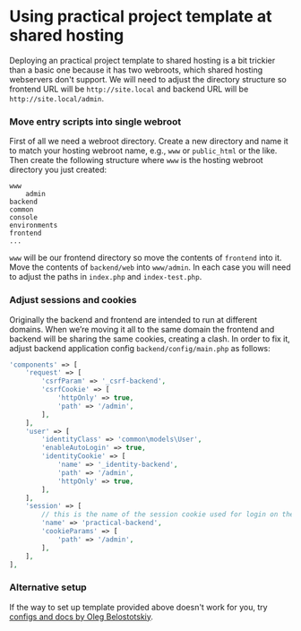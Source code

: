 Using practical project template at shared hosting
==================================================

Deploying an practical project template to shared hosting is a bit trickier than a basic one because it has two webroots,
which shared hosting webservers don't support. We will need to adjust the directory structure so frontend URL will be
`http://site.local` and backend URL will be `http://site.local/admin`.

### Move entry scripts into single webroot

First of all we need a webroot directory. Create a new directory and name it to match your hosting webroot name,
e.g., `www` or `public_html` or the like. Then create the
following structure where `www` is the hosting webroot directory you just created:

```
www
    admin
backend
common
console
environments
frontend
...
```

`www` will be our frontend directory so move the contents of `frontend` into it. Move the contents of `backend/web`
into `www/admin`. In each case you will need to adjust the paths in `index.php` and `index-test.php`.

### Adjust sessions and cookies

Originally the backend and frontend are intended to run at different domains. When we’re moving it all to the same domain
the frontend and backend will be sharing the same cookies, creating a clash. In order to fix it, adjust backend application config
`backend/config/main.php` as follows:

```php
'components' => [
    'request' => [
        'csrfParam' => '_csrf-backend',
        'csrfCookie' => [
            'httpOnly' => true,
            'path' => '/admin',
        ],
    ],
    'user' => [
        'identityClass' => 'common\models\User',
        'enableAutoLogin' => true,
        'identityCookie' => [
            'name' => '_identity-backend',
            'path' => '/admin',
            'httpOnly' => true,
        ],
    ],
    'session' => [
        // this is the name of the session cookie used for login on the backend
        'name' => 'practical-backend',
        'cookieParams' => [
            'path' => '/admin',
        ],
    ],
],
```

### Alternative setup

If the way to set up template provided above doesn't work for you, try
[configs and docs by Oleg Belostotskiy](https://github.com/mickgeek/yii2-practical-one-domain-config).
